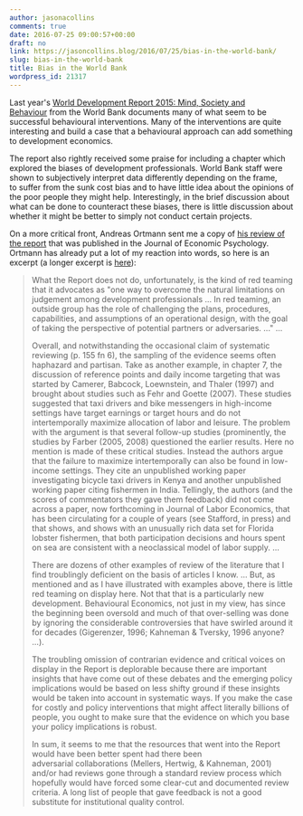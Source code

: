 ```yaml
---
author: jasonacollins
comments: true
date: 2016-07-25 09:00:57+00:00
draft: no
link: https://jasoncollins.blog/2016/07/25/bias-in-the-world-bank/
slug: bias-in-the-world-bank
title: Bias in the World Bank
wordpress_id: 21317
---
```


Last year's [World Development Report 2015: Mind, Society and Behaviour](http://elibrary.worldbank.org/doi/book/10.1596/978-1-4648-0342-0) from the World Bank documents many of what seem to be successful behavioural interventions. Many of the interventions are quite interesting and build a case that a behavioural approach can add something to development economics.

The report also rightly received some praise for including a chapter which explored the biases of development professionals. World Bank staff were shown to subjectively interpret data differently depending on the frame, to suffer from the sunk cost bias and to have little idea about the opinions of the poor people they might help. Interestingly, in the brief discussion about what can be done to counteract these biases, there is little discussion about whether it might be better to simply not conduct certain projects.

On a more critical front, Andreas Ortmann sent me a copy of [his review of the report](http://www.sciencedirect.com/science/article/pii/S0167487015000446) that was published in the Journal of Economic Psychology. Ortmann has already put a lot of my reaction into words, so here is an excerpt (a longer excerpt is [here](http://economics.com.au/2015/04/13/many-cooks-spoil-the-broth-and-thats-just-for-starters-on-the-wdr-2015/)):


<blockquote>What the Report does not do, unfortunately, is the kind of red teaming that it advocates as "one way to overcome the natural limitations on judgement among development professionals ... In red teaming, an outside group has the role of challenging the plans, procedures, capabilities, and assumptions of an operational design, with the goal of taking the perspective of potential partners or adversaries. ..." ...

Overall, and notwithstanding the occasional claim of systematic reviewing (p. 155 fn 6), the sampling of the evidence seems often haphazard and partisan. Take as another example, in chapter 7, the discussion of reference points and daily income targeting that was started by Camerer, Babcock, Loewnstein, and Thaler (1997) and brought about studies such as Fehr and Goette (2007). These studies suggested that taxi drivers and bike messengers in high-income settings have target earnings or target hours and do not intertemporally maximize allocation of labor and leisure. The problem with the argument is that several follow-up studies (prominently, the studies by Farber (2005, 2008) questioned the earlier results. Here no mention is made of these critical studies. Instead the authors argue that the failure to maximize intertemporally can also be found in low-income settings. They cite an unpublished working paper investigating bicycle taxi drivers in Kenya and another unpublished working paper citing fishermen in India. Tellingly, the authors (and the scores of commentators they gave them feedback) did not come across a paper, now forthcoming in Journal of Labor Economics, that has been circulating for a couple of years (see Stafford, in press) and that shows, and shows with an unusually rich data set for Florida lobster fishermen, that both participation decisions and hours spent on sea are consistent with a neoclassical model of labor supply. ...

There are dozens of other examples of review of the literature that I find troublingly deficient on the basis of articles I know. ... But, as mentioned and as I have illustrated with examples above, there is little red teaming on display here. Not that that is a particularly new development. Behavioural Economics, not just in my view, has since the beginning been oversold and much of that over-selling was done by ignoring the considerable controversies that have swirled around it for decades (Gigerenzer, 1996; Kahneman & Tversky, 1996 anyone? ...).

The troubling omission of contrarian evidence and critical voices on display in the Report is deplorable because there are important insights that have come out of these debates and the emerging policy implications would be based on less shifty ground if these insights would be taken into account in systematic ways. If you make the case for costly and policy interventions that might affect literally billions of people, you ought to make sure that the evidence on which you base your policy implications is robust.

In sum, it seems to me that the resources that went into the Report would have been better spent had there been adversarial collaborations (Mellers, Hertwig, & Kahneman, 2001) and/or had reviews gone through a standard review process which hopefully would have forced some clear-cut and documented review criteria. A long list of people that gave feedback is not a good substitute for institutional quality control.</blockquote>
